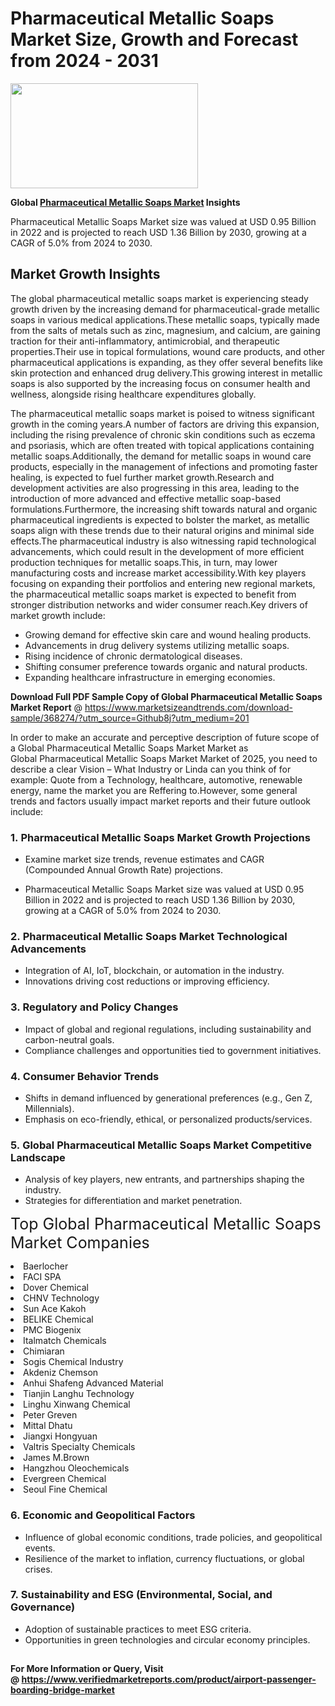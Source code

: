<H1>Pharmaceutical Metallic Soaps Market Size, Growth and Forecast from 2024 - 2031</H1><img class="aligncenter size-medium wp-image-584254" src="https://thirdeyenews.in/wp-content/uploads/2024/09/Global-Market-Research-300x168.jpeg" alt="" width="300" height="168" /><p><strong>Global&nbsp;<a href="https://www.marketsizeandtrends.com/download-sample/368274/?utm_source=Github8j?utm_medium=201">Pharmaceutical Metallic Soaps Market</a> Insights</strong></p><p>Pharmaceutical Metallic Soaps Market size was valued at USD 0.95 Billion in 2022 and is projected to reach USD 1.36 Billion by 2030, growing at a CAGR of 5.0% from 2024 to 2030.</p><p><h2>Market Growth Insights</h2> <p>The global pharmaceutical metallic soaps market is experiencing steady growth driven by the increasing demand for pharmaceutical-grade metallic soaps in various medical applications.These metallic soaps, typically made from the salts of metals such as zinc, magnesium, and calcium, are gaining traction for their anti-inflammatory, antimicrobial, and therapeutic properties.Their use in topical formulations, wound care products, and other pharmaceutical applications is expanding, as they offer several benefits like skin protection and enhanced drug delivery.This growing interest in metallic soaps is also supported by the increasing focus on consumer health and wellness, alongside rising healthcare expenditures globally.</p> <p>The pharmaceutical metallic soaps market is poised to witness significant growth in the coming years.A number of factors are driving this expansion, including the rising prevalence of chronic skin conditions such as eczema and psoriasis, which are often treated with topical applications containing metallic soaps.Additionally, the demand for metallic soaps in wound care products, especially in the management of infections and promoting faster healing, is expected to fuel further market growth.Research and development activities are also progressing in this area, leading to the introduction of more advanced and effective metallic soap-based formulations.Furthermore, the increasing shift towards natural and organic pharmaceutical ingredients is expected to bolster the market, as metallic soaps align with these trends due to their natural origins and minimal side effects.The pharmaceutical industry is also witnessing rapid technological advancements, which could result in the development of more efficient production techniques for metallic soaps.This, in turn, may lower manufacturing costs and increase market accessibility.With key players focusing on expanding their portfolios and entering new regional markets, the pharmaceutical metallic soaps market is expected to benefit from stronger distribution networks and wider consumer reach.Key drivers of market growth include: <ul> <li>Growing demand for effective skin care and wound healing products.</li> <li>Advancements in drug delivery systems utilizing metallic soaps.</li> <li>Rising incidence of chronic dermatological diseases.</li> <li>Shifting consumer preference towards organic and natural products.</li> <li>Expanding healthcare infrastructure in emerging economies.</li> </ul> <p><span class=""><strong>Download Full PDF Sample Copy of Global Pharmaceutical Metallic Soaps Market Report</strong> @ <a href="https://www.marketsizeandtrends.com/download-sample/368274/?utm_source=Github8j?utm_medium=201" target="_blank">https://www.marketsizeandtrends.com/download-sample/368274/?utm_source=Github8j?utm_medium=201</a></span></p><p>In order to make an accurate and perceptive description of future scope of a Global&nbsp;Pharmaceutical Metallic Soaps Market Market as Global&nbsp;Pharmaceutical Metallic Soaps Market Market of 2025, you need to describe a clear Vision &ndash; What Industry or Linda can you think of for example: Quote from a Technology, healthcare, automotive, renewable energy, name the market you are Reffering to.However, some general trends and factors usually impact market reports and their future outlook include:</p><h3>1.&nbsp;<strong>Pharmaceutical Metallic Soaps Market Growth Projections</strong></h3><ul><li>Examine market size trends, revenue estimates and CAGR (Compounded Annual Growth Rate) projections.</li><li><p>Pharmaceutical Metallic Soaps Market size was valued at USD 0.95 Billion in 2022 and is projected to reach USD 1.36 Billion by 2030, growing at a CAGR of 5.0% from 2024 to 2030.</p></li></ul><h3>2.&nbsp;<strong>Pharmaceutical Metallic Soaps Market Technological Advancements</strong></h3><ul><li>Integration of AI, IoT, blockchain, or automation in the industry.</li><li>Innovations driving cost reductions or improving efficiency.</li></ul><h3>3.&nbsp;<strong>Regulatory and Policy Changes</strong></h3><ul><li>Impact of global and regional regulations, including sustainability and carbon-neutral goals.</li><li>Compliance challenges and opportunities tied to government initiatives.</li></ul><h3>4.&nbsp;<strong>Consumer Behavior Trends</strong></h3><ul><li>Shifts in demand influenced by generational preferences (e.g., Gen Z, Millennials).</li><li>Emphasis on eco-friendly, ethical, or personalized products/services.</li></ul><h3>5.&nbsp;<strong>Global Pharmaceutical Metallic Soaps Market Competitive Landscape</strong></h3><ul><li>Analysis of key players, new entrants, and partnerships shaping the industry.</li><li>Strategies for differentiation and market penetration.</li></ul><p data-pm-slice="1 1 []"><span style="color: inherit; font-family: inherit; font-size: 25px;">Top Global Pharmaceutical Metallic Soaps Market Companies</span></p><div class="" data-test-id=""><p><li>Baerlocher</li><li> FACI SPA</li><li> Dover Chemical</li><li> CHNV Technology</li><li> Sun Ace Kakoh</li><li> BELIKE Chemical</li><li> PMC Biogenix</li><li> Italmatch Chemicals</li><li> Chimiaran</li><li> Sogis Chemical Industry</li><li> Akdeniz Chemson</li><li> Anhui Shafeng Advanced Material</li><li> Tianjin Langhu Technology</li><li> Linghu Xinwang Chemical</li><li> Peter Greven</li><li> Mittal Dhatu</li><li> Jiangxi Hongyuan</li><li> Valtris Specialty Chemicals</li><li> James M.Brown</li><li> Hangzhou Oleochemicals</li><li> Evergreen Chemical</li><li> Seoul Fine Chemical</li></p></div><h3>6.&nbsp;<strong>Economic and Geopolitical Factors</strong></h3><ul><li>Influence of global economic conditions, trade policies, and geopolitical events.</li><li>Resilience of the market to inflation, currency fluctuations, or global crises.</li></ul><h3>7.&nbsp;<strong>Sustainability and ESG (Environmental, Social, and Governance)</strong></h3><ul><li>Adoption of sustainable practices to meet ESG criteria.</li><li>Opportunities in green technologies and circular economy principles.</li></ul><h2><strong style="font-size: 14px;">For More Information or Query, Visit @&nbsp;</strong><a style="background-color: #ffffff; font-size: 14px;" href="https://www.marketsizeandtrends.com/report/pharmaceutical-metallic-soaps-market/" target="_blank">https://www.verifiedmarketreports.com/product/airport-passenger-boarding-bridge-market</a></h2>